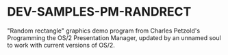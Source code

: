 # DEV-SAMPLES-PM-RANDRECT
"Random rectangle" graphics demo program from Charles Petzold's Programming the OS/2 Presentation Manager, updated by an unnamed soul to work with current versions of OS/2.
